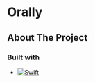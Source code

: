 # Orally

<!-- ABOUT THE PROJECT -->
## About The Project

### Built with
* [![Swift][SwiftUI]][Swift-url]




<!-- MARKDOWN LINKS & IMAGES -->
<!-- https://www.markdownguide.org/basic-syntax/#reference-style-links -->
[SwiftUI]: https://upload.wikimedia.org/wikipedia/commons/thumb/9/9d/Swift_logo.svg/1024px-Swift_logo.svg.png
[Swift-url]: https://developer.apple.com/swift/
